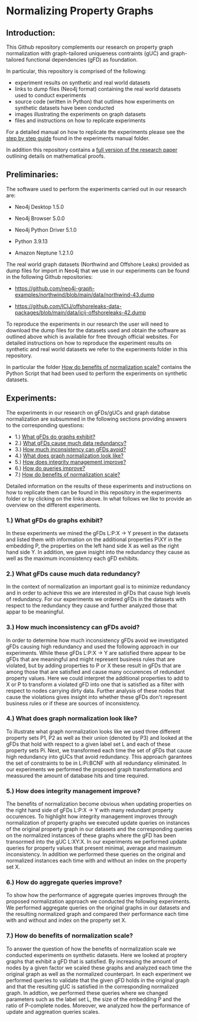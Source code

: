 # Normalizing Property Graphs

## Introduction: 

This Github repository complements our research on property graph normalization with graph-tailored uniqueness contraints (gUC) and graph-tailored functional dependencies (gFD) as foundation.

In particular, this repository is comprised of the following:

- experiment results on synthetic and real world datasets
- links to dump files (Neo4j format) containing the real world datasets used to conduct experiments
- source code (written in Python) that outlines how experiments on synthetic datasets have been conducted
- images illustrating the experiments on graph datasets
- files and instructions on how to replicate experiments

For a detailed manual on how to replicate the experiments please see the [step by step guide](https://github.com/GraphDatabaseExperiments/normalization_experiments/tree/main/experiments_manual) found in the experiments manual folder.

In addition this repository contains a [full version of the research paper](https://github.com/GraphDatabaseExperiments/normalization_experiments/tree/main/extended_paper_version) outlining details on mathematical proofs.

## Preliminaries:

The software used to perform the experiments carried out in our research are:

- Neo4j Desktop 1.5.0

- Neo4j Browser 5.0.0

- Neo4j Python Driver 5.1.0

- Python 3.9.13

- Amazon Neptune 1.2.1.0


The real world graph datasets (Northwind and Offshore Leaks) provided as dump files for import in Neo4j that we use in our experiments can be found in the following Github repositories:


- https://github.com/neo4j-graph-examples/northwind/blob/main/data/northwind-43.dump

- https://github.com/ICIJ/offshoreleaks-data-packages/blob/main/data/icij-offshoreleaks-42.dump


To reproduce the experiments in our research the user will need to download the dump files for the datasets used and obtain the software as outlined above which is available for free through official websites. For detailed instructions on how to reproduce the experiment results on synthetic and real world datasets we refer to the experiments folder in this repository.

In particular the folder [How do benefits of normalization scale?](https://github.com/GraphDatabaseExperiments/normalization_experiments/tree/main/experiments/7_How_do_benefits_of_normalization_scale) contains the Python Script that had been used to perform the experiments on synthetic datasets.


## Experiments:

The experiments in our research on gFDs/gUCs and graph databse normalization are subsummed in the following sections providing answers to the corresponding questions:

- 1.) [What gFDs do graphs exhibit?](https://github.com/GraphDatabaseExperiments/normalization_experiments/tree/main/experiments/1_What_gFDs_do_graphs_exhibit)
- 2.) [What gFDs cause much data redundancy?](https://github.com/GraphDatabaseExperiments/normalization_experiments/tree/main/experiments/2_What_gFDs_cause_much_data_redundancy)
- 3.) [How much inconsistency can gFDs avoid?](https://github.com/GraphDatabaseExperiments/normalization_experiments/tree/main/experiments/3_How_much_inconsistency_can_gFDs_avoid)
- 4.) [What does graph normalization look like?](https://github.com/GraphDatabaseExperiments/normalization_experiments/tree/main/experiments/4_What_does_graph_normalization_look_like)
- 5.) [How does integrity management improve?](https://github.com/GraphDatabaseExperiments/normalization_experiments/tree/main/experiments/5_How_does_integrity_management_improve)
- 6.) [How do queries improve?](https://github.com/GraphDatabaseExperiments/normalization_experiments/tree/main/experiments/6_How_do_queries_improve)
- 7.) [How do benefits of normalization scale?](https://github.com/GraphDatabaseExperiments/normalization_experiments/tree/main/experiments/7_How_do_benefits_of_normalization_scale)


Detailed information on the results of these experiments and instructions on how to replicate them can be found in this repository in the experiments folder or by clicking on the links above. In what follows we like to provide an overview on the different experiments.

### 1.) What gFDs do graphs exhibit?

In these experiments we mined the gFDs L:P:X -> Y present in the datasets and listed them with information on the additional properties P\XY in the embedding P, the properties on the left hand side X as well as the right hand side Y. In addition, we gave insight into the redundancy they cause as well as the maximum inconsistency each gFD exhibits.

### 2.) What gFDs cause much data redundancy?

In the context of normalization an important goal is to minimize redundancy and in order to achieve this we are interested in gFDs that cause high levels of redundancy. For our experiments we ordered gFDs in the datasets with respect to the redundancy they cause and further analyzed those that appar to be meaningful.

### 3.) How much inconsistency can gFDs avoid?

In order to determine how much inconsistency gFDs avoid we investigated gFDs causing high redundancy and used the following approach in our experiments. While these gFDs L:P:X -> Y are satisfied there appear to be gFDs that are meaningful and might represent business rules that are violated, but by adding properties to P or X these result in gFDs that are among those that are satisfied and cause many occurences of redundant property values. Here we could interpret the additional properties to add to X or P to transform a violated gFD into one that is satisfied as a filter with respect to nodes carrying dirty data. Further analysis of these nodes that cause the violations gives insight into whether these gFDs don't represent business rules or if these are sources of inconsistency.   

### 4.) What does graph normalization look like?

To illustrate what graph normalization looks like we used three different property sets P1, P2 as well as their union (denoted by P3) and looked at the gFDs that hold with respect to a given label set L and each of these property sets Pi. Next, we transformed each time the set of gFDs that cause high redundancy into gUCs that avoid redundancy. This approach garantees the set of constraints to be in L:Pi:BCNF with all redundancy eliminated. In our experiments we performed the proposed graph transformations and meassured the amount of database hits and time required.

### 5.) How does integrity management improve?

The benefits of normalization become obvious when updating properties on the right hand side of gFDs L:P:X -> Y with many redundant property occurences. To highlight how integrity management improves through normalization of property graphs we executed update queries on instances of the original property graph in our datasets and the corresponding queries on the normalized instances of these graphs where the gFD has been transormed into the gUC L:XY:X. In our experiments we performed update queries for property values that present minimal, average and maximum inconsistency. In addition we performed these queries on the original and normalized instances each time with and without an index on the property set X. 

### 6.) How do aggregate queries improve?

To show how the performance of aggregate queries improves through the proposed normalization approach we conducted the following experiments. We performed aggregate queries on the original graphs in our datasets and the resulting normalized graph and compared their performance each time with and without and index on the property set X.

### 7.) How do benefits of normalization scale?

To answer the question of how the benefits of normalization scale we conducted experiments on synthetic datasets. Here we looked at proptery graphs that exhibit a gFD that is satisfied. By increasing the amount of nodes by a given factor we scaled these graphs and analyzed each time the original graph as well as the normalized counterpart. In each experiment we performed queries to validate that the given gFD holds in the original graph and that the resulting gUC is satisfied in the corresponding normalized graph. In addtion, we performed these queries where we changed parameters such as the label set L, the size of the embedding P and the ratio of P-complete nodes. Moreover, we analyzed how the performance of update and aggreation queries scales. 



